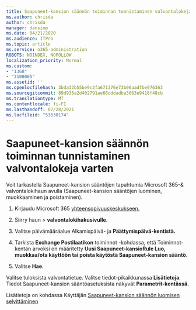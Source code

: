 ```yaml
---
title: Saapuneet-kansion säännön toiminnan tunnistaminen valvontalokeja varten
ms.author: chrisda
author: chrisda
manager: dansimp
ms.date: 04/21/2020
ms.audience: ITPro
ms.topic: article
ms.service: o365-administration
ROBOTS: NOINDEX, NOFOLLOW
localization_priority: Normal
ms.custom:
- "1368"
- "3100005"
ms.assetid: ''
ms.openlocfilehash: 3bda32b55be9c2fa671376e73b06aadfbe976363
ms.sourcegitcommit: 89d938a2d402791ae66dddadba3063e9418f48cb
ms.translationtype: MT
ms.contentlocale: fi-FI
ms.lasthandoff: 07/28/2021
ms.locfileid: "53630174"
---
```

# <a name="identify-inbox-rule-activity-in-audit-logs"></a>Saapuneet-kansion säännön toiminnan tunnistaminen valvontalokeja varten

Voit tarkastella Saapuneet-kansion sääntöjen tapahtumia Microsoft 365-& valvontalokihaun avulla (Saapuneet-kansion sääntöjen luominen, muokkaaminen ja poistaminen).

1. Kirjaudu Microsoft 365 [yhteensopivuuskeskukseen.](https://protection.office.com/)

2. Siirry haun   >  **valvontalokihakusivulle.**

3. Valitse päivämääräalue Alkamispäivä- ja **Päättymispäivä-kentistä.** 

4. Tarkista **Exchange Postilaatikon** toiminnot -kohdassa, että Toiminnot-kentän arvoksi on määritetty **Uusi Saapuneet-kansioRule Luo, muokkaa/ota käyttöön tai poista käytöstä Saapuneet-kansion sääntö.** 

5. Valitse **Hae**.

Valitse tuloksista valvontatietue. Valitse tiedot-pikaikkunassa **Lisätietoja**. Tiedot Saapuneet-kansion sääntöasetuksista näkyvät **Parametrit-kentässä.**

Lisätietoja on kohdassa Käyttäjän [Saapuneet-kansion säännön luomisen selvittäminen](/office365/securitycompliance/auditing-troubleshooting-scenarios#determining-if-a-user-created-an-inbox-rule)
